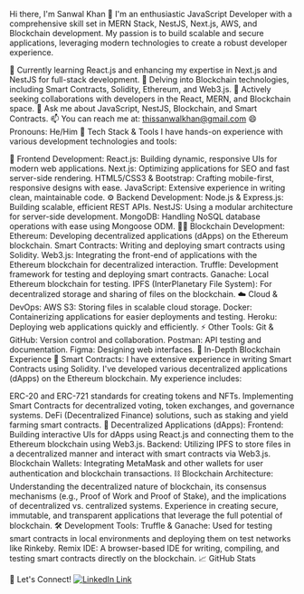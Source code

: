 Hi there, I'm Sanwal Khan 👋
I'm an enthusiastic JavaScript Developer with a comprehensive skill set in MERN Stack, NestJS, Next.js, AWS, and Blockchain development. My passion is to build scalable and secure applications, leveraging modern technologies to create a robust developer experience.

🌱 Currently learning React.js and enhancing my expertise in Next.js and NestJS for full-stack development.
🔭 Delving into Blockchain technologies, including Smart Contracts, Solidity, Ethereum, and Web3.js.
👯 Actively seeking collaborations with developers in the React, MERN, and Blockchain space.
💬 Ask me about JavaScript, NestJS, Blockchain, and Smart Contracts.
📫 You can reach me at: thissanwalkhan@gmail.com
😄 Pronouns: He/Him
🌟 Tech Stack & Tools
I have hands-on experience with various development technologies and tools:

🚀 Frontend Development:
React.js: Building dynamic, responsive UIs for modern web applications.
Next.js: Optimizing applications for SEO and fast server-side rendering.
HTML5/CSS3 & Bootstrap: Crafting mobile-first, responsive designs with ease.
JavaScript: Extensive experience in writing clean, maintainable code.
⚙️ Backend Development:
Node.js & Express.js: Building scalable, efficient REST APIs.
NestJS: Using a modular architecture for server-side development.
MongoDB: Handling NoSQL database operations with ease using Mongoose ODM.
🧑‍💻 Blockchain Development:
Ethereum: Developing decentralized applications (dApps) on the Ethereum blockchain.
Smart Contracts: Writing and deploying smart contracts using Solidity.
Web3.js: Integrating the front-end of applications with the Ethereum blockchain for decentralized interaction.
Truffle: Development framework for testing and deploying smart contracts.
Ganache: Local Ethereum blockchain for testing.
IPFS (InterPlanetary File System): For decentralized storage and sharing of files on the blockchain.
☁️ Cloud & DevOps:
AWS S3: Storing files in scalable cloud storage.
Docker: Containerizing applications for easier deployments and testing.
Heroku: Deploying web applications quickly and efficiently.
⚡ Other Tools:
Git & GitHub: Version control and collaboration.
Postman: API testing and documentation.
Figma: Designing web interfaces.
🔗 In-Depth Blockchain Experience
📜 Smart Contracts:
I have extensive experience in writing Smart Contracts using Solidity. I've developed various decentralized applications (dApps) on the Ethereum blockchain. My experience includes:

ERC-20 and ERC-721 standards for creating tokens and NFTs.
Implementing Smart Contracts for decentralized voting, token exchanges, and governance systems.
DeFi (Decentralized Finance) solutions, such as staking and yield farming smart contracts.
🔗 Decentralized Applications (dApps):
Frontend: Building interactive UIs for dApps using React.js and connecting them to the Ethereum blockchain using Web3.js.
Backend: Utilizing IPFS to store files in a decentralized manner and interact with smart contracts via Web3.js.
Blockchain Wallets: Integrating MetaMask and other wallets for user authentication and blockchain transactions.
⛓️ Blockchain Architecture:
Understanding the decentralized nature of blockchain, its consensus mechanisms (e.g., Proof of Work and Proof of Stake), and the implications of decentralized vs. centralized systems.
Experience in creating secure, immutable, and transparent applications that leverage the full potential of blockchain.
🛠️ Development Tools:
Truffle & Ganache: Used for testing smart contracts in local environments and deploying them on test networks like Rinkeby.
Remix IDE: A browser-based IDE for writing, compiling, and testing smart contracts directly on the blockchain.
📈 GitHub Stats

🤝 Let's Connect!
[![LinkedIn Link](https://img.shields.io/badge/Connect-sanwalkhan-blue.svg?logo=linkedin&longCache=true&style=social&label=Connect)](https://www.linkedin.com/in/thissanwal)
